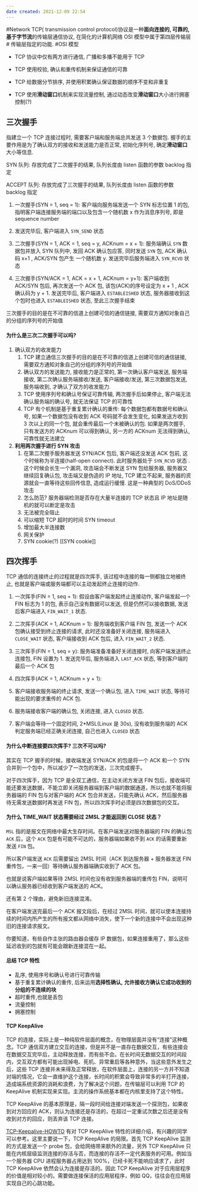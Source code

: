 ```yaml
---
date created: 2021-12-09 22:54
---
```


#Network
TCP( transmission control protocol)协议是一种**面向连接的, 可靠的, 基于字节流**的传输层通信协议, 在简化的计算机网络 OSI 模型中属于第四层传输层 # 传输层指定的功能. #OSI 模型

- TCP 协议中仅有两方进行通信, 广播和多播不能用于 TCP

- TCP 使用校验, 确认和重传机制来保证通信的可靠

- TCP 给数据分节排序, 并使用积累确认保证数据的顺序不变和非重复

- TCP 使用**滑动窗口**机制来实现流量控制, 通过动态改变**滑动窗口**大小进行拥塞控制(?)

## 三次握手

指建立一个 TCP 连接过程时, 需要客户端和服务端总共发送 3 个数据包. 握手的主要作用是为了确认双方的接收和发送能力是否正常, 初始化序列号, 确定**滑动窗口**大小等信息.

SYN 队列: 存放完成了二次握手的结果, 队列长度由 listen 函数的参数 backlog 指定

ACCEPT 队列: 存放完成了三次握手的结果, 队列长度由 listen 函数的参数 backlog 指定

1. 一次握手(SYN = 1, seq = 1): 客户端向服务端发送一个 SYN 标志位置 1 的包, 指明客户端连接服务端的端口以及包含一个随机数 x 作为消息序列号, 即是 sequence number

2. 发送完毕后, 客户端进入 `SYN_SEND` 状态

3. 二次握手(SYN = 1, ACK = 1, seq = y, ACKnum = x + 1): 服务端确认 `SYN` 数据包并放入 SYN 队列中, 发回 ACK 确认包应答, 同时发送 `SYN` 包, ACK 确认码 x+1 , ACK/SYN 包产生 一个随机数 y. 发送完毕后服务端进入 `SYN_RCVD` 状态

4. 三次握手(SYN/ACK = 1, ACK = x + 1, ACKnum = y+1): 客户端收到 ACK/SYN 包后, 再次发送一个 ACK 包, 该包(ACK)的序号设定为 x + 1 , ACK 确认码为 y + 1. 发送完毕后, 客户端进入 `ESTABLEISHED` 状态, 服务器接收到这个包时也进入 `ESTABLEISHED` 状态, 至此三次握手结束

三次握手的目的是在不可靠的信道上创建可信的通信链接, 需要双方通知对象自己的分组的序列号的开始值

#### 为什么是三次二次握手可以吗?

1. 确认双方的收发能力
   1. TCP 建立通信三次握手的目的是在不可靠的信道上创建可信的通信链接, 需要双方通知对象自己的分组的序列号的开始值
   2. 确认双方的发送能力, 接收能力是正常的, 第一次确认客户端发送, 服务端接收, 第二次确认服务端接收/发送, 客户端接收/发送, 第三次数据包发送, 服务端收到, 才确认了双方的收发能力.
   3. TCP 使用序列号和确认号保证可靠传输, 两次握手后如果停止, 客户端无法确认服务端的确认号, 就无法保证 TCP 的可靠性
   4. TCP 有个机制是基于重复累计确认的重传: 每个数据包都有数据号和确认号, 如果一个数据包没有收到 ACK 号码就不会发生变化, 如果发送方收到 3 次以上的同一个包, 就会重传最后一个未被确认的包. 如果是两次握手, 只有发送方的 ACKnum 可以得到确认, 另一方的 ACKnum 无法得到确认, 可靠性就无法建立
2. **利用两次握手进行 SYN 攻击**
   1. 在第二次握手服务器发送 SYN/ACK 包后, 客户端还没发送 ACK 包前, 这个时候称为半连接(half-open connect). 此时服务器处于 `SYN_RCVD` 状态 . 这个时候会长生一个漏洞, 攻击端会不断发送 SYN 包给服务器, 服务器又继续回复确认包, 攻击端又是伪造的 IP 地址, TCP 建立不起来, 服务器的资源就会一直等待这些回传信息, 造成运行缓慢. 这是一种典型的 DoS/DDoS 攻击
   2. 怎么防范? 服务器端检测是否存在大量半连接的 TCP 状态且 IP 地址是随机的就可以断定是攻击
   3. 无法被完全阻止
   4. 可以缩短 TCP 超时的时间 SYN timeout
   5. 增加最大半连接数
   6. 网关保护
   7. SYN cookie(?) [[SYN cookie]]

## 四次挥手

TCP 通信的连接终止的过程就是四次挥手, 该过程中连接的每一侧都独立地被终止, 也就是客户端或服务端都可以主动发起终止连接的动作.

1. 一次挥手(FIN = 1, seq = 1): 假设由客户端发起终止连接动作, 客户端发起一个 FIN 标志为 1 的包, 表示自己没有数据可以发送, 但是仍然可以接收数据, 发送后客户端进入 `FIN_WAIT_1` 状态.

2. 二次挥手(ACK = 1, ACKnum = 1): 服务端收到客户端 FIN 包, 发送一个 ACK 包确认接受到终止连接的请求, 此时还没准备好关闭连接, 服务端进入 `CLOSE_WAIT` 状态, 客户端接收到 ACK 包后, 进入 `FIN_WAIT_2` 状态.

3. 三次挥手(FIN = 1, seq = y): 服务端准备准备好关闭连接时, 向客户端发送终止连接包, FIN 设置为 1. 发送完毕后, 服务端进入 `LAST_ACK` 状态, 等到客户端的最后一个 ACK 包

4. 四次挥手(ACK = 1, ACKnum = y + 1):

5. 客户端接收服务端的终止请求, 发送一个确认包, 进入 `TIME_WAIT` 状态, 等待可能出现的要求重传的 ACK 包.

6. 服务端接收客户端的确认包, 关闭连接, 进入 `CLOSED` 状态.

7. 客户端会等待一个固定时间, 2*MSL(Linux 是 30s), 没有收到服务端的 ACK 判定服务端已经正确关闭连接, 自己也进入 `CLOSED` 状态

#### 为什么中断连接要四次挥手? 三次不可以吗?

其实在 TCP 握手的时候，接收端发送 SYN/ACK 的包是将一个 ACK 和一个 SYN 合并到一个包中，所以减少了一次包的发送，三次完成握手。

对于四次挥手，因为 TCP 是全双工通信，在主动关闭方发送 FIN 包后，接收端可能还要发送数据，不能立即关闭服务器端到客户端的数据通道，所以也就不能将服务器端的 FIN 包与对客户端的 ACK 包合并发送，只能先确认 ACK，然后服务器待无需发送数据时再发送 FIN 包，所以四次挥手时必须是四次数据包的交互。

#### 为什么 TIME_WAIT 状态需要经过 2MSL 才能返回到 CLOSE 状态？

`MSL` 指的是报文在网络中最大生存时间。在客户端发送对服务器端的 FIN 的确认包 `ACK` 后，这个 `ACK` 包是有可能不可达的，服务器端如果收不到 `ACK` 的话需要重新发送 `FIN` 包。

所以客户端发送 `ACK` 后需要留出 2MSL 时间（ACK 到达服务器 + 服务器发送 FIN 重传包，一来一回）等待确认服务器端确实收到了 ACK 包。

也就是说客户端如果等待 2MSL 时间也没有收到服务器端的重传包 FIN，说明可以确认服务器已经收到客户端发送的 ACK。

还有第 2 个理由，避免新旧连接混淆。

在客户端发送完最后一个 ACK 报文段后，在经过 2MSL 时间，就可以使本连接持续的时间内所产生的所有报文都从网络中消失，使下一个新的连接中不会出现这种旧的连接请求报文。

你要知道，有些自作主张的路由器会缓存 IP 数据包，如果连接重用了，那么这些延迟收到的包就有可能会跟新连接混在一起。

#### 总结 TCP 特性

- 乱序, 使用序号和确认号进行可靠传输
- 基于重复累计确认的重传, 后来运用**选择性确认,** **允许接收方确认它成功收到的分组的不连续的块**
- 超时重传,也就是丢包
- 流量控制
- 拥塞控制

#### TCP KeepAlive

TCP 的连接，实际上是一种纯软件层面的概念，在物理层面并没有“连接”这种概念。TCP 通信双方建立交互的连接，但是并不是一直存在数据交互，有些连接会在数据交互完毕后，主动释放连接，而有些不会。在长时间无数据交互的时间段内，交互双方都有可能出现掉电、死机、异常重启等各种意外，当这些意外发生之后，这些 TCP 连接并未来得及正常释放，在软件层面上，连接的另一方并不知道对端的情况，它会一直维护这个连接，长时间的积累会导致非常多的半打开连接，造成端系统资源的消耗和浪费，为了解决这个问题，在传输层可以利用 TCP 的 KeepAlive 机制实现来实现。主流的操作系统基本都在内核里支持了这个特性。

TCP KeepAlive 的基本原理是，隔一段时间给连接对端发送一个探测包，如果收到对方回应的 ACK，则认为连接还是存活的，在超过一定重试次数之后还是没有收到对方的回应，则丢弃该 TCP 连接。

[TCP-Keepalive-HOWTO](http://www.tldp.org/HOWTO/html_single/TCP-Keepalive-HOWTO/) 有对 TCP KeepAlive 特性的详细介绍，有兴趣的同学可以参考。这里主要说一下，TCP KeepAlive 的局限。首先 TCP KeepAlive 监测的方式是发送一个 probe 包，会给网络带来额外的流量，另外 TCP KeepAlive 只能在内核层级监测连接的存活与否，而连接的存活不一定代表服务的可用。例如当一个服务器 CPU 进程服务器占用达到 100%，已经卡死不能响应请求了，此时 TCP KeepAlive 依然会认为连接是存活的。因此 TCP KeepAlive 对于应用层程序的价值是相对较小的。需要做连接保活的应用层程序，例如 QQ，往往会在应用层实现自己的心跳功能。
